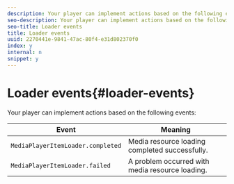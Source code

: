 ```yaml
---
description: Your player can implement actions based on the following events 
seo-description: Your player can implement actions based on the following events 
seo-title: Loader events
title: Loader events
uuid: 2270441e-9841-47ac-80f4-e31d802370f0
index: y
internal: n
snippet: y
---
```


# Loader events{#loader-events}

Your player can implement actions based on the following events:

|  Event  | Meaning  |
|---|---|
| `MediaPlayerItemLoader.completed` | Media resource loading completed successfully.  |
| `MediaPlayerItemLoader.failed` | A problem occurred with media resource loading.  |

